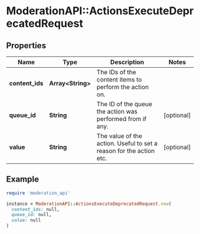 # ModerationAPI::ActionsExecuteDeprecatedRequest

## Properties

| Name | Type | Description | Notes |
| ---- | ---- | ----------- | ----- |
| **content_ids** | **Array&lt;String&gt;** | The IDs of the content items to perform the action on. |  |
| **queue_id** | **String** | The ID of the queue the action was performed from if any. | [optional] |
| **value** | **String** | The value of the action. Useful to set a reason for the action etc. | [optional] |

## Example

```ruby
require 'moderation_api'

instance = ModerationAPI::ActionsExecuteDeprecatedRequest.new(
  content_ids: null,
  queue_id: null,
  value: null
)
```

